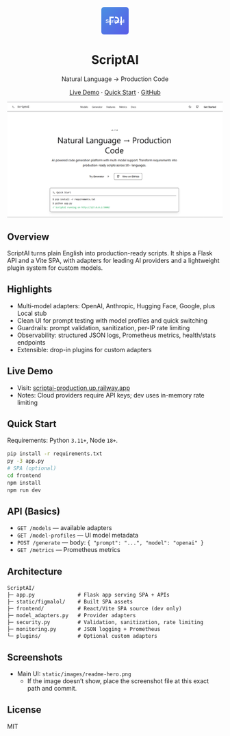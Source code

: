 <div align="center">
  <img src="static/images/logo.svg" width="64" alt="ScriptAI logo" />
  <h1>ScriptAI</h1>
  <p>Natural Language → Production Code</p>
  <p>
    <a href="https://scriptai-production.up.railway.app">Live Demo</a> ·
    <a href="#quick-start">Quick Start</a> ·
    <a href="https://github.com/qtaura/ScriptAI">GitHub</a>
  </p>

  <!-- Screenshot (ensure file exists at static/images/readme-hero.png) -->
  <img src="static/images/readme-hero.png" alt="ScriptAI UI (v1.7.0) — Hero and Quick Start" width="900" />
</div>

## Overview
ScriptAI turns plain English into production-ready scripts. It ships a Flask API and a Vite SPA, with adapters for leading AI providers and a lightweight plugin system for custom models.

## Highlights
- Multi-model adapters: OpenAI, Anthropic, Hugging Face, Google, plus Local stub
- Clean UI for prompt testing with model profiles and quick switching
- Guardrails: prompt validation, sanitization, per-IP rate limiting
- Observability: structured JSON logs, Prometheus metrics, health/stats endpoints
- Extensible: drop-in plugins for custom adapters

## Live Demo
- Visit: [scriptai-production.up.railway.app](https://scriptai-production.up.railway.app)
- Notes: Cloud providers require API keys; dev uses in-memory rate limiting

## Quick Start
Requirements: Python `3.11+`, Node `18+`.

```bash
pip install -r requirements.txt
py -3 app.py
# SPA (optional)
cd frontend
npm install
npm run dev
```

## API (Basics)
- `GET /models` — available adapters
- `GET /model-profiles` — UI model metadata
- `POST /generate` — body: `{ "prompt": "...", "model": "openai" }`
- `GET /metrics` — Prometheus metrics

## Architecture
```
ScriptAI/
├─ app.py              # Flask app serving SPA + APIs
├─ static/figmalol/    # Built SPA assets
├─ frontend/           # React/Vite SPA source (dev only)
├─ model_adapters.py   # Provider adapters
├─ security.py         # Validation, sanitization, rate limiting
├─ monitoring.py       # JSON logging + Prometheus
└─ plugins/            # Optional custom adapters
```

## Screenshots
- Main UI: `static/images/readme-hero.png`
  - If the image doesn’t show, place the screenshot file at this exact path and commit.

## License
MIT
